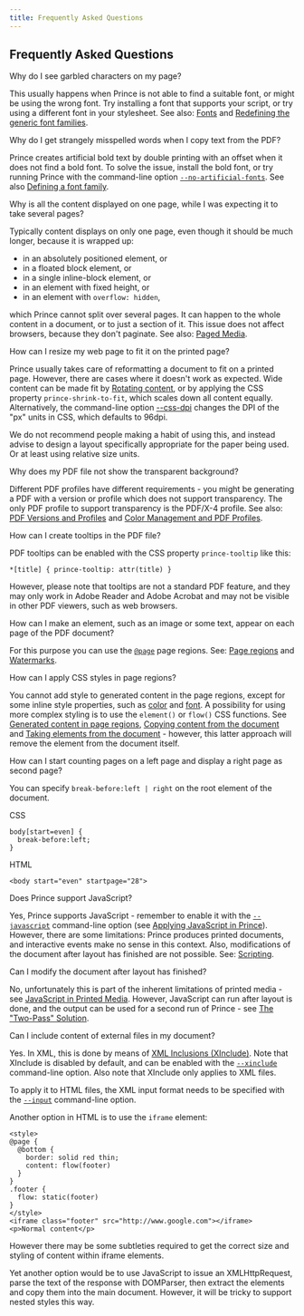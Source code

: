 ```yaml
---
title: Frequently Asked Questions
---
```


Frequently Asked Questions
--------------------------

Why do I see garbled characters on my page? <a href="#faq-garbled-chars" class="self-link"></a>

This usually happens when Prince is not able to find a suitable font, or might be using the wrong font. Try installing a font that supports your script, or try using a different font in your stylesheet. See also: [Fonts](fonts.html#fonts) and [Redefining the generic font families](redefining-font-families.html#redefining-font-families).

Why do I get strangely misspelled words when I copy text from the PDF? <a href="#faq-misspelled-words" class="self-link"></a>

Prince creates artificial bold text by double printing with an offset when it does not find a bold font. To solve the issue, install the bold font, or try running Prince with the command-line option [`--no-artificial-fonts`](doc-refs.html#cl-css-dpi). See also [Defining a font family](fonts.html#font-family).

Why is all the content displayed on one page, while I was expecting it to take several pages? <a href="#faq-one-page" class="self-link"></a>

Typically content displays on only one page, even though it should be much longer, because it is wrapped up:

-   in an absolutely positioned element, or
-   in a floated block element, or
-   in a single inline-block element, or
-   in an element with fixed height, or
-   in an element with `overflow: hidden`,

which Prince cannot split over several pages. It can happen to the whole content in a document, or to just a section of it. This issue does not affect browsers, because they don't paginate. See also: [Paged Media](paged.html#paged).

How can I resize my web page to fit it on the printed page? <a href="#faq-resize-page" class="self-link"></a>

Prince usually takes care of reformatting a document to fit on a printed page. However, there are cases where it doesn't work as expected. Wide content can be made fit by [Rotating content](rotating.html#rotating), or by applying the CSS property `prince-shrink-to-fit`, which scales down all content equally. Alternatively, the command-line option [--css-dpi](doc-refs.html#cl-css-dpi) changes the DPI of the "px" units in CSS, which defaults to 96dpi.

We do not recommend people making a habit of using this, and instead advise to design a layout specifically appropriate for the paper being used. Or at least using relative size units.

Why does my PDF file not show the transparent background? <a href="#faq-no-trans" class="self-link"></a>

Different PDF profiles have different requirements - you might be generating a PDF with a version or profile which does not support transparency. The only PDF profile to support transparency is the PDF/X-4 profile. See also: [PDF Versions and Profiles](pdf-profiles.html#pdf-profiles) and [Color Management and PDF Profiles](color-management.html#pdf-colman).

How can I create tooltips in the PDF file? <a href="#faq-tooltips" class="self-link"></a>

PDF tooltips can be enabled with the CSS property `prince-tooltip` like this:


    *[title] { prince-tooltip: attr(title) }

However, please note that tooltips are not a standard PDF feature, and they may only work in Adobe Reader and Adobe Acrobat and may not be visible in other PDF viewers, such as web browsers.

How can I make an element, such as an image or some text, appear on each page of the PDF document? <a href="#faq-everypage" class="self-link"></a>

For this purpose you can use the [`@page`](doc-refs.html#at-page) page regions. See: [Page regions](paged.html#page-regions) and [Watermarks](watermarks.html#watermarks).

How can I apply CSS styles in page regions? <a href="#faq-page-regions" class="self-link"></a>

You cannot add style to generated content in the page regions, except for some inline style properties, such as [color](doc-refs.html#prop-color) and [font](doc-refs.html#prop-font). A possibility for using more complex styling is to use the `element()` or `flow()` CSS functions. See [Generated content in page regions](paged.html#page-gen-content), [Copying content from the document](paged.html#content-copying-text) and [Taking elements from the document](paged.html#content-taking-elements) - however, this latter approach will remove the element from the document itself.

How can I start counting pages on a left page and display a right page as second page? <a href="#faq-counting-pages" class="self-link"></a>

You can specify `break-before:left | right` on the root element of the document.

CSS


    body[start=even] {
      break-before:left;
    }

HTML


    <body start="even" startpage="28">

Does Prince support JavaScript? <a href="#faq-js" class="self-link"></a>

Yes, Prince supports JavaScript - remember to enable it with the [`--javascript`](http://www.princexml.com/doc/doc-refs/#cl-javascript) command-line option (see [Applying JavaScript in Prince](apply-javascript.html#applying-javascript)). However, there are some limitations: Prince produces printed documents, and interactive events make no sense in this context. Also, modifications of the document after layout has finished are not possible. See: [Scripting](javascript.html#javascript).

Can I modify the document after layout has finished? <a href="#faq-jsafterkayout" class="self-link"></a>

No, unfortunately this is part of the inherent limitations of printed media - see [JavaScript in Printed Media](javascript.html#js-print). However, JavaScript can run after layout is done, and the output can be used for a second run of Prince - see [The "Two-Pass" Solution](two-pass.html#two-pass).

Can I include content of external files in my document? <a href="#faq-xinclude" class="self-link"></a>

Yes. In XML, this is done by means of [XML Inclusions (XInclude)](xml.html#xinclude). Note that XInclude is disabled by default, and can be enabled with the [`--xinclude`](doc-refs.html#cl-xinclude) command-line option. Also note that XInclude only applies to XML files.

To apply it to HTML files, the XML input format needs to be specified with the [`--input`](doc-refs.html#cl-input) command-line option.

Another option in HTML is to use the `iframe` element:


    <style>
    @page {
      @bottom {
        border: solid red thin;
        content: flow(footer)
      }
    }
    .footer {
      flow: static(footer)
    }
    </style>
    <iframe class="footer" src="http://www.google.com"></iframe>
    <p>Normal content</p>

However there may be some subtleties required to get the correct size and styling of content within iframe elements.

Yet another option would be to use JavaScript to issue an XMLHttpRequest, parse the text of the response with DOMParser, then extract the elements and copy them into the main document. However, it will be tricky to support nested styles this way.

